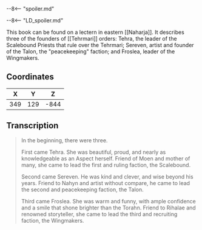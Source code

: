  

--8<-- "spoiler.md"

--8<-- "LD_spoiler.md"

This book can be found on a lectern in eastern [[Naharja]]. It describes three of the founders of [[Tehrmari]] orders: Tehra, the leader of the Scalebound Priests that rule over the Tehrmari; Sereven, artist and founder of the Talon, the "peacekeeping" faction; and Froslea, leader of the Wingmakers.

## Coordinates
| **X** | **Y** | **Z** |
| :---: | :---: | :---: |
|  349  |  129  | -844  |

## Transcription
> In the beginning, there were three.
>
> First came Tehra. She was beautiful, proud, and nearly as knowledgeable as an Aspect herself. Friend of Moen and mother of many, she came to lead the first and ruling faction, the Scalebound.
>
> Second came Sereven. He was kind and clever, and wise beyond his years. Friend to Nahyn and artist without compare, he came to lead the second and peacekeeping faction, the Talon.
>
> Third came Froslea. She was warm and funny, with ample confidence and a smile that shone brighter than the Torahn. Friend to Rihalae and renowned storyteller, she came to lead the third and recruiting faction, the Wingmakers.

